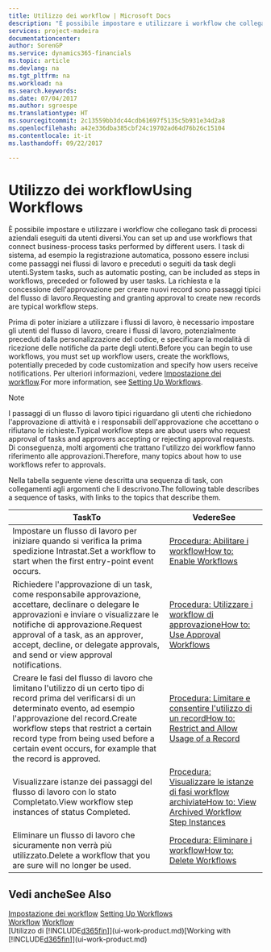 ```yaml
---
title: Utilizzo dei workflow | Microsoft Docs
description: "È possibile impostare e utilizzare i workflow che collegano task di processi aziendali eseguiti da utenti diversi. I task di sistema, ad esempio la registrazione automatica, possono essere inclusi come passaggi nei flussi di lavoro e preceduti o seguiti da task degli utenti. La richiesta e la concessione dell'approvazione per creare nuovi record sono passaggi tipici del workflow."
services: project-madeira
documentationcenter: 
author: SorenGP
ms.service: dynamics365-financials
ms.topic: article
ms.devlang: na
ms.tgt_pltfrm: na
ms.workload: na
ms.search.keywords: 
ms.date: 07/04/2017
ms.author: sgroespe
ms.translationtype: HT
ms.sourcegitcommit: 2c13559bb3dc44cdb61697f5135c5b931e34d2a8
ms.openlocfilehash: a42e336dba385cbf24c19702ad64d76b26c15104
ms.contentlocale: it-it
ms.lasthandoff: 09/22/2017

---
```

# <a name="using-workflows"></a><span data-ttu-id="e3afd-105">Utilizzo dei workflow</span><span class="sxs-lookup"><span data-stu-id="e3afd-105">Using Workflows</span></span>
<span data-ttu-id="e3afd-106">È possibile impostare e utilizzare i workflow che collegano task di processi aziendali eseguiti da utenti diversi.</span><span class="sxs-lookup"><span data-stu-id="e3afd-106">You can set up and use workflows that connect business-process tasks performed by different users.</span></span> <span data-ttu-id="e3afd-107">I task di sistema, ad esempio la registrazione automatica, possono essere inclusi come passaggi nei flussi di lavoro e preceduti o seguiti da task degli utenti.</span><span class="sxs-lookup"><span data-stu-id="e3afd-107">System tasks, such as automatic posting, can be included as steps in workflows, preceded or followed by user tasks.</span></span> <span data-ttu-id="e3afd-108">La richiesta e la concessione dell'approvazione per creare nuovi record sono passaggi tipici del flusso di lavoro.</span><span class="sxs-lookup"><span data-stu-id="e3afd-108">Requesting and granting approval to create new records are typical workflow steps.</span></span>  

 <span data-ttu-id="e3afd-109">Prima di poter iniziare a utilizzare i flussi di lavoro, è necessario impostare gli utenti del flusso di lavoro, creare i flussi di lavoro, potenzialmente preceduti dalla personalizzazione del codice, e specificare la modalità di ricezione delle notifiche da parte degli utenti.</span><span class="sxs-lookup"><span data-stu-id="e3afd-109">Before you can begin to use workflows, you must set up workflow users, create the workflows, potentially preceded by code customization and specify how users receive notifications.</span></span> <span data-ttu-id="e3afd-110">Per ulteriori informazioni, vedere [Impostazione dei workflow](across-set-up-workflows.md).</span><span class="sxs-lookup"><span data-stu-id="e3afd-110">For more information, see [Setting Up Workflows](across-set-up-workflows.md).</span></span>  

> [!NOTE]  
>  <span data-ttu-id="e3afd-111">I passaggi di un flusso di lavoro tipici riguardano gli utenti che richiedono l'approvazione di attività e i responsabili dell'approvazione che accettano o rifiutano le richieste.</span><span class="sxs-lookup"><span data-stu-id="e3afd-111">Typical workflow steps are about users who request approval of tasks and approvers accepting or rejecting approval requests.</span></span> <span data-ttu-id="e3afd-112">Di conseguenza, molti argomenti che trattano l'utilizzo dei workflow fanno riferimento alle approvazioni.</span><span class="sxs-lookup"><span data-stu-id="e3afd-112">Therefore, many topics about how to use workflows refer to approvals.</span></span>  

 <span data-ttu-id="e3afd-113">Nella tabella seguente viene descritta una sequenza di task, con collegamenti agli argomenti che li descrivono.</span><span class="sxs-lookup"><span data-stu-id="e3afd-113">The following table describes a sequence of tasks, with links to the topics that describe them.</span></span>  

|<span data-ttu-id="e3afd-114">**Task**</span><span class="sxs-lookup"><span data-stu-id="e3afd-114">**To**</span></span>|<span data-ttu-id="e3afd-115">**Vedere**</span><span class="sxs-lookup"><span data-stu-id="e3afd-115">**See**</span></span>|  
|------------|-------------|  
|<span data-ttu-id="e3afd-116">Impostare un flusso di lavoro per iniziare quando si verifica la prima spedizione Intrastat.</span><span class="sxs-lookup"><span data-stu-id="e3afd-116">Set a workflow to start when the first entry-point event occurs.</span></span>|[<span data-ttu-id="e3afd-117">Procedura: Abilitare i workflow</span><span class="sxs-lookup"><span data-stu-id="e3afd-117">How to: Enable Workflows</span></span>](across-how-to-enable-workflows.md)|  
|<span data-ttu-id="e3afd-118">Richiedere l'approvazione di un task, come responsabile approvazione, accettare, declinare o delegare le approvazioni e inviare o visualizzare le notifiche di approvazione.</span><span class="sxs-lookup"><span data-stu-id="e3afd-118">Request approval of a task, as an approver, accept, decline, or delegate approvals, and send or view approval notifications.</span></span>|[<span data-ttu-id="e3afd-119">Procedura: Utilizzare i workflow di approvazione</span><span class="sxs-lookup"><span data-stu-id="e3afd-119">How to: Use Approval Workflows</span></span>](across-how-use-approval-workflows.md)|  
|<span data-ttu-id="e3afd-120">Creare le fasi del flusso di lavoro che limitano l'utilizzo di un certo tipo di record prima del verificarsi di un determinato evento, ad esempio l'approvazione del record.</span><span class="sxs-lookup"><span data-stu-id="e3afd-120">Create workflow steps that restrict a certain record type from being used before a certain event occurs, for example that the record is approved.</span></span>|[<span data-ttu-id="e3afd-121">Procedura: Limitare e consentire l'utilizzo di un record</span><span class="sxs-lookup"><span data-stu-id="e3afd-121">How to: Restrict and Allow Usage of a Record</span></span>](across-how-to-restrict-and-allow-usage-of-a-record.md)|  
|<span data-ttu-id="e3afd-122">Visualizzare istanze dei passaggi del flusso di lavoro con lo stato Completato.</span><span class="sxs-lookup"><span data-stu-id="e3afd-122">View workflow step instances of status Completed.</span></span>|[<span data-ttu-id="e3afd-123">Procedura: Visualizzare le istanze di fasi workflow archiviate</span><span class="sxs-lookup"><span data-stu-id="e3afd-123">How to: View Archived Workflow Step Instances</span></span>](across-how-to-view-archived-workflow-step-instances.md)|  
|<span data-ttu-id="e3afd-124">Eliminare un flusso di lavoro che sicuramente non verrà più utilizzato.</span><span class="sxs-lookup"><span data-stu-id="e3afd-124">Delete a workflow that you are sure will no longer be used.</span></span>|[<span data-ttu-id="e3afd-125">Procedura: Eliminare i workflow</span><span class="sxs-lookup"><span data-stu-id="e3afd-125">How to: Delete Workflows</span></span>](across-how-to-delete-workflows.md)|  

## <a name="see-also"></a><span data-ttu-id="e3afd-126">Vedi anche</span><span class="sxs-lookup"><span data-stu-id="e3afd-126">See Also</span></span>  
<span data-ttu-id="e3afd-127">[Impostazione dei workflow](across-set-up-workflows.md) </span><span class="sxs-lookup"><span data-stu-id="e3afd-127">[Setting Up Workflows](across-set-up-workflows.md) </span></span>  
<span data-ttu-id="e3afd-128">[Workflow](across-workflow.md) </span><span class="sxs-lookup"><span data-stu-id="e3afd-128">[Workflow](across-workflow.md) </span></span>  
<span data-ttu-id="e3afd-129">[Utilizzo di [!INCLUDE[d365fin](includes/d365fin_md.md)]](ui-work-product.md)</span><span class="sxs-lookup"><span data-stu-id="e3afd-129">[Working with [!INCLUDE[d365fin](includes/d365fin_md.md)]](ui-work-product.md)</span></span>

